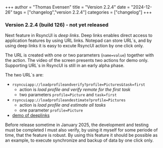+++
author = "Thomas Evensen"
title = "Version 2.2.4"
date = "2024-12-26"
tags = ["changelog","version 2.2.4"]
categories = ["changelog"]
+++

### Version 2.2.4 (build 126) - not yet released

Next feature in RsyncUI is *deep links*. Deep links enables direct access to application features by using
URL links. Notepad can store URL´s, and by using deep links it is easy to excute RsyncUI action by one click
only.

The URL is created with one or two parameters (`name=value`) together with the action. The video of the
screen presents two actions for demo only.  Supporting URL´s in RsyncUI is still in
an early alpha phase.

The two URL´s are:
- `rsyncuiapp://loadprofileandverify?profile=Pictures&task=first`
  - action is *load profile and verify remote for the first task*
  - two parameters `profile=Picture` and `task=first`
- `rsyncuiapp://loadprofileandestimate?profile=Pictures`
  - action is *load profile and estimate all tasks*
  - one parameter `profile=Picture`
- [demo of deeplinks](https://www.youtube.com/watch?v=lsa3KU5KtYs)

Before release sometime in January 2025, the development and testing must be completed I must also verify, by
using it myself for some periode of time, that the feature is robust.  By using this feature it should be possible as an example,
to execute synchronize and backup of data by one click only.
